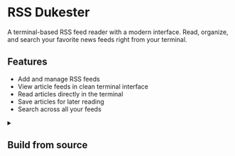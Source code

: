 # RSS Dukester

A terminal-based RSS feed reader with a modern interface. Read, organize, and search your favorite news feeds right from your terminal.

## Features
- Add and manage RSS feeds
- View article feeds in clean terminal interface
- Read articles directly in the terminal
- Save articles for later reading
- Search across all your feeds

<details>
<summary> <h2> Build from source </h2> </summary>

<h3> Build Requirements </h3>
- Go 1.21 or later
- GCC compiler
- SQLite3
- Windows Terminal or PowerShell (CMD not supported)

<details>
<summary> <h3>windows</h3> </summary>

1. **Install MSYS2** 
   ```powershell
   winget install MSYS2.MSYS2
   ```

2. **Open MSYS2 MINGW64** (from Start Menu) and run:
   ```bash
   pacman -S mingw-w64-x86_64-gcc mingw-w64-x86_64-sqlite3
   ```

3. **Add MinGW to temporary PATH** (in PowerShell):
   ```powershell
   $env:Path += ";C:\msys64\mingw64\bin"
   ```

4. **Build**
   ```powershell
   git clone https://github.com/IvanYaremko/rssdukester.git
   cd rssdukester
   $env:CGO_ENABLED=1
   go build
   ```

5. **Run**
   ```powershell
   .\rssdukester.exe
   ```
</details>

<details>
<summary> <h3>linux</h3> </summary>

1. **Install dependencies**
   ```bash
   sudo apt-get update
   sudo apt-get install gcc libsqlite3-dev
   ```

2. **Build**
   ```bash
   git clone https://github.com/IvanYaremko/rssdukester.git
   cd rssdukester
   CGO_ENABLED=1 go build
   ```

3. **Run**
   ```bash
   ./rssdukester
   ```
</details>

<details>
<summary> <h3>macOS</h3> </summary>

1. **Install dependencies**
   ```bash
   brew install sqlite3
   ```

2. **Build**
   ```bash
   git clone https://github.com/IvanYaremko/rssdukester.git
   cd rssdukester
   CGO_ENABLED=1 go build
   ```

3. **Run**
   ```bash
   ./rssdukester
   ```
</details> 

<details>
<summary> <h3>troubleshooting</h3> </summary>

If you see `gcc: executable file not found in %PATH%`:
1. Make sure you opened MSYS2 MINGW64 and ran the pacman command
2. Verify GCC is installed by running: `gcc --version`
3. Ensure you added MinGW to PATH as shown in the build steps
</details>
</details>